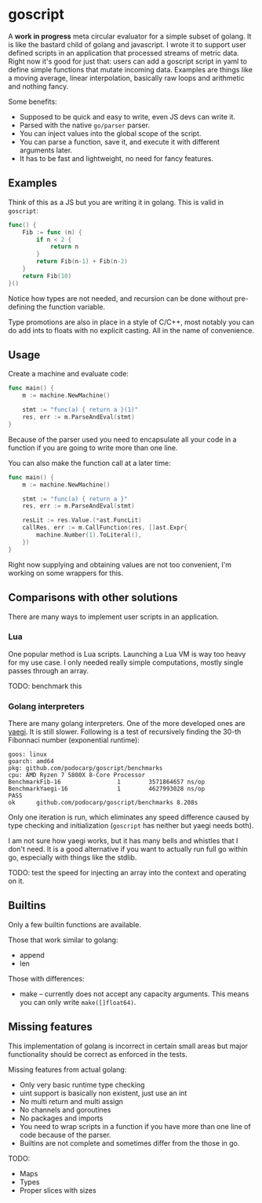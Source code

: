 # goscript

A **work in progress** meta circular evaluator for a simple subset of golang.
It is like the bastard child of golang and javascript.
I wrote it to support user defined scripts in an application that processed
streams of metric data.
Right now it's good for just that: users can add a goscript script in yaml to
define simple functions that mutate incoming data. Examples are things like a
moving average, linear interpolation, basically raw loops and arithmetic and
nothing fancy.

Some benefits:
- Supposed to be quick and easy to write, even JS devs can write it.
- Parsed with the native `go/parser` parser.
- You can inject values into the global scope of the script.
- You can parse a function, save it, and execute it with different arguments later.
- It has to be fast and lightweight, no need for fancy features.



## Examples

Think of this as a JS but you are writing it in golang.
This is valid in `goscript`:
```go
func() {
    Fib := func (n) {
        if n < 2 {
            return n
        }
        return Fib(n-1) + Fib(n-2)
    }
    return Fib(10)
}()
```
Notice how types are not needed, and recursion can be done without pre-defining
the function variable.

Type promotions are also in place in a style of C/C++, most notably you can do
add ints to floats with no explicit casting. All in the name of convenience.

## Usage

Create a machine and evaluate code:
```go
func main() {
	m := machine.NewMachine()

	stmt := "func(a) { return a }(1)"
	res, err := m.ParseAndEval(stmt)
}
```
Because of the parser used you need to encapsulate all your code in a function
if you are going to write more than one line.

You can also make the function call at a later time:
```go
func main() {
	m := machine.NewMachine()

	stmt := "func(a) { return a }"
	res, err := m.ParseAndEval(stmt)

	resLit := res.Value.(*ast.FuncLit)
	callRes, err := m.CallFunction(res, []ast.Expr{
		machine.Number(1).ToLiteral(),
	})
}
```

Right now supplying and obtaining values are not too convenient, I'm working on
some wrappers for this.

## Comparisons with other solutions

There are many ways to implement user scripts in an application.

### Lua

One popular method is Lua scripts. Launching a Lua VM is way too heavy for my
use case. I only needed really simple computations, mostly single passes through
an array.

TODO: benchmark this

### Golang interpreters

There are many golang interpreters. One of the more developed ones are [yaegi](https://github.com/traefik/yaegi).
It is still slower. Following is a test of recursively finding the 30-th
Fibonnaci number (exponential runtime):
```
goos: linux
goarch: amd64
pkg: github.com/podocarp/goscript/benchmarks
cpu: AMD Ryzen 7 5800X 8-Core Processor
BenchmarkFib-16                1        3571864657 ns/op
BenchmarkYaegi-16              1        4627993028 ns/op
PASS
ok      github.com/podocarp/goscript/benchmarks 8.208s
```
Only one iteration is run, which eliminates any speed difference
caused by type checking and initialization (`goscript` has neither
but yaegi needs both).

I am not sure how yaegi works, but it has many bells and whistles that I don't
need. It is a good alternative if you want to actually run full go within go,
especially with things like the stdlib.

TODO: test the speed for injecting an array into the context and operating on
it.

## Builtins

Only a few builtin functions are available.

Those that work similar to golang:
- append
- len

Those with differences:
- make – currently does not accept any capacity arguments. This means you can
  only write `make([]float64)`.


## Missing features

This implementation of golang is incorrect in certain small areas but major
functionality should be correct as enforced in the tests.

Missing features from actual golang:
- Only very basic runtime type checking
- uint support is basically non existent, just use an int
- No multi return and multi assign
- No channels and goroutines
- No packages and imports
- You need to wrap scripts in a function if you have more than one line of code
  because of the parser.
- Builtins are not complete and sometimes differ from the those in go.

TODO:

- Maps
- Types
- Proper slices with sizes

